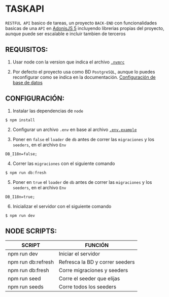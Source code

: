 # TASKAPI

`RESTFUL API` basico de tareas, un proyecto `BACK-END` con funcionalidades basicas de una `API` en [AdonisJS 5](https://docs.adonisjs.com/guides/introduction "AdonisJs") incluyendo librerias propias del proyecto, aunque puede ser escalable e incluir tambien de terceros

## REQUISITOS:

1. Usar node con la version que indica el archivo [`.nvmrc`](./.nvmrc)

2. Por defecto el proyecto usa como BD `PostgreSQL`, aunque lo puedes reconfigurar como se indica en la documentación. [Configuración de base de datos](https://docs.adonisjs.com/guides/database/introduction "AdonisJs")

## CONFIGURACIÓN:

1. Instalar las dependencias de `node`

```console
$ npm install
```

2. Configurar un archivo `.env` en base al archivo [`.env.example`](./.env.example)

3. Poner en `false` el `loader` de `db` antes de correr las `migraciones` y los `seeders`, en el archivo `Env`

```env
DB_I18n=false;
```

4. Correr las `migraciones` con el siguiente comando

```console
$ npm run db:fresh
```

5. Poner en `true` el `loader` de `db` antes de correr las `migraciones` y los `seeders`, en el archivo `Env`

```env
DB_I18n=true;
```

6. Inicializar el servidor con el siguiente comando

```console
$ npm run dev
```

## NODE SCRIPTS:

| SCRIPT             | FUNCIÓN                         |
| ------------------ | ------------------------------- |
| npm run dev        | Iniciar el servidor             |
| npm run db:refresh | Refresca la BD y correr seeders |
| npm run db:fresh   | Corre migraciones y seeders     |
| npm run seed       | Corre el seeder que elijas      |
| npm run seeds      | Corre todos los seeders         |
